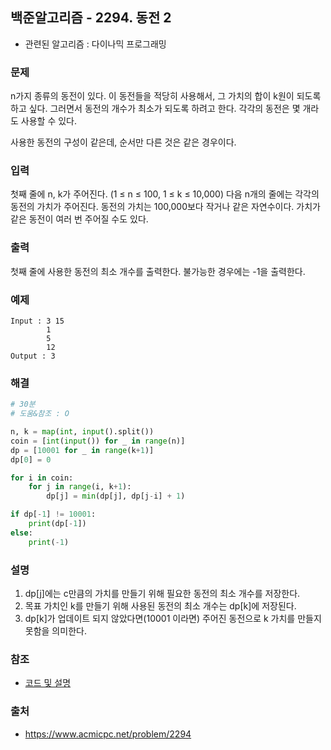 ## 백준알고리즘 - 2294. 동전 2

- 관련된 알고리즘 : 다이나믹 프로그래밍

### 문제

n가지 종류의 동전이 있다. 이 동전들을 적당히 사용해서, 그 가치의 합이 k원이 되도록 하고 싶다. 그러면서 동전의 개수가 최소가 되도록 하려고 한다. 각각의 동전은 몇 개라도 사용할 수 있다.

사용한 동전의 구성이 같은데, 순서만 다른 것은 같은 경우이다.

### 입력

첫째 줄에 n, k가 주어진다. (1 ≤ n ≤ 100, 1 ≤ k ≤ 10,000) 다음 n개의 줄에는 각각의 동전의 가치가 주어진다. 동전의 가치는 100,000보다 작거나 같은 자연수이다. 가치가 같은 동전이 여러 번 주어질 수도 있다.

### 출력

첫째 줄에 사용한 동전의 최소 개수를 출력한다. 불가능한 경우에는 -1을 출력한다.

### 예제

```
Input : 3 15
        1
        5
        12
Output : 3
```

### 해결

```python
# 30분
# 도움&참조 : O

n, k = map(int, input().split())
coin = [int(input()) for _ in range(n)]
dp = [10001 for _ in range(k+1)]
dp[0] = 0

for i in coin:
    for j in range(i, k+1):
        dp[j] = min(dp[j], dp[j-i] + 1)

if dp[-1] != 10001:
    print(dp[-1])
else:
    print(-1)
```

### 설명

1. dp[j]에는 c만큼의 가치를 만들기 위해 필요한 동전의 최소 개수를 저장한다.
2. 목표 가치인 k를 만들기 위해 사용된 동전의 최소 개수는 dp[k]에 저장된다.
3. dp[k]가 업데이트 되지 않았다면(10001 이라면) 주어진 동전으로 k 가치를 만들지 못함을 의미한다.

### 참조

- [코드 및 설명](https://cagongman.tistory.com/19)

### 출처

- https://www.acmicpc.net/problem/2294

